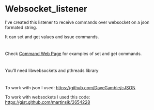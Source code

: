 # Websocket_listener

I've created this listener to receive commands over websocket on a json formated string.

It can set and get values and issue commands.
#

Check [Command Web Page](https://github.com/IMATTUS/websocket_listener/blob/master/command_websocket.html) for examples of set and get commands.  

#
You'll need libwebsockets and pthreads library
#
To work with json I used:
https://github.com/DaveGamble/cJSON

To work with websockets I used this code:
https://gist.github.com/martinsik/3654228
